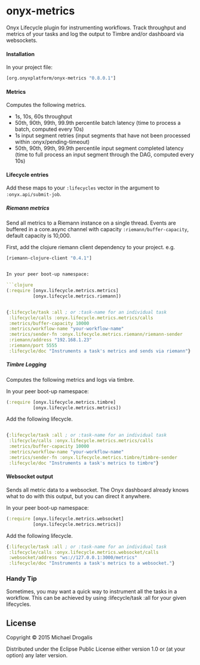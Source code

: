 # onyx-metrics

Onyx Lifecycle plugin for instrumenting workflows. Track throughput and metrics of your tasks and log the output to Timbre and/or dashboard via websockets.

#### Installation

In your project file:

```clojure
[org.onyxplatform/onyx-metrics "0.8.0.1"]
```

#### Metrics

Computes the following metrics.
* 1s, 10s, 60s throughput
* 50th, 90th, 99th, 99.9th percentile batch latency (time to process a batch, computed every 10s)
* 1s input segment retries (input segments that have not been processed within :onyx/pending-timeout)
* 50th, 90th, 99th, 99.9th percentile input segment completed latency (time to full process an input segment through the DAG, computed every 10s)

#### Lifecycle entries

Add these maps to your `:lifecycles` vector in the argument to `:onyx.api/submit-job`.


##### Riemann metrics


Send all metrics to a Riemann instance on a single thread. Events are buffered in a core.async channel with capacity `:riemann/buffer-capacity`, default capacity is 10,000.

First, add the clojure riemann client dependency to your project. e.g.
```clojure
[riemann-clojure-client "0.4.1"]


In your peer boot-up namespace:

```clojure
(:require [onyx.lifecycle.metrics.metrics]
          [onyx.lifecycle.metrics.riemann])
```

```clojure

{:lifecycle/task :all ; or :task-name for an individual task
 :lifecycle/calls :onyx.lifecycle.metrics.metrics/calls
 :metrics/buffer-capacity 10000
 :metrics/workflow-name "your-workflow-name"
 :metrics/sender-fn :onyx.lifecycle.metrics.riemann/riemann-sender
 :riemann/address "192.168.1.23"
 :riemann/port 5555
 :lifecycle/doc "Instruments a task's metrics and sends via riemann"}

```

##### Timbre Logging

Computes the following metrics and logs via timbre.

In your peer boot-up namespace:

```clojure
(:require [onyx.lifecycle.metrics.timbre]
          [onyx.lifecycle.metrics.metrics])
```

Add the following lifecycle.

```clojure

{:lifecycle/task :all ; or :task-name for an individual task
 :lifecycle/calls :onyx.lifecycle.metrics.metrics/calls
 :metrics/buffer-capacity 10000
 :metrics/workflow-name "your-workflow-name"
 :metrics/sender-fn :onyx.lifecycle.metrics.timbre/timbre-sender
 :lifecycle/doc "Instruments a task's metrics to timbre"}
```

#### Websocket output

Sends all metric data to a websocket. The Onyx dashboard already knows what to do with this output, but you can direct it anywhere.

In your peer boot-up namespace:

```clojure
(:require [onyx.lifecycle.metrics.websocket]
          [onyx.lifecycle.metrics.metrics])
```

Add the following lifecycle.


```clojure
{:lifecycle/task :all ; or :task-name for an individual task
 :lifecycle/calls :onyx.lifecycle.metrics.websocket/calls
 :websocket/address "ws://127.0.0.1:3000/metrics"
 :lifecycle/doc "Instruments a task's metrics to a websocket."}
```


### Handy Tip

Sometimes, you may want a quick way to instrument all the tasks in a workflow.
This can be achieved by using :lifecycle/task :all for your given lifecycles.


## License

Copyright © 2015 Michael Drogalis

Distributed under the Eclipse Public License either version 1.0 or (at
your option) any later version.
